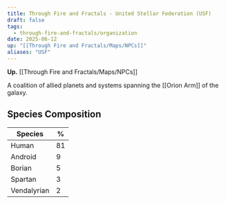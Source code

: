 ```yaml
---
title: Through Fire and Fractals - United Stellar Federation (USF)
draft: false
tags:
  - through-fire-and-fractals/organization
date: 2025-06-12
up: "[[Through Fire and Fractals/Maps/NPCs]]"
aliases: "USF"
---
```

**Up.** [[Through Fire and Fractals/Maps/NPCs]]

A coalition of allied planets and systems spanning the [[Orion Arm]] of the galaxy.

## Species Composition

| **Species** | **%** |
| ----------- | ----- |
| Human       | 81    |
| Android     | 9     |
| Borian      | 5     |
| Spartan     | 3     |
| Vendalyrian | 2     |

